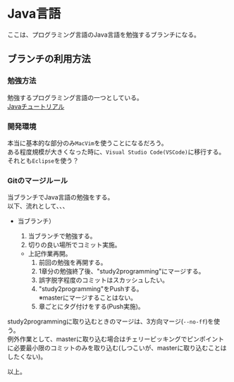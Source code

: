 # Java言語
ここは、プログラミング言語のJava言語を勉強するブランチになる。  

## ブランチの利用方法

### 勉強方法
勉強するプログラミング言語の一つとしている。  
[Javaチュートリアル](https://docs.oracle.com/cd/E26537_01/tutorial/)  


### 開発環境
本当に基本的な部分のみ`MacVim`を使うことになるだろう。  
ある程度規模が大きくなった時に、`Visual Studio Code(VSCode)`に移行する。  
それとも`Eclipse`を使う？  

### Gitのマージルール
当ブランチでJava言語の勉強をする。  
以下、流れとして、、、

* 当ブランチ）  
  1. 当ブランチで勉強する。  
  1. 切りの良い場所でコミット実施。  

  * 上記作業再開。  
    1. 前回の勉強を再開する。  
    1. 1章分の勉強終了後、"study2programming"にマージする。  
    1. 誤字脱字程度のコミットはスカッシュしたい。  
    1. "study2programming"をPushする。  
    ※masterにマージすることはない。  
    1. 章ごとにタグ付けをする(Push実施)。  

study2programmingに取り込むときのマージは、3方向マージ(`--no-ff`)を使う。  
例外作業として、masterに取り込む場合はチェリーピッキングでピンポイントに必要最小限のコミットのみを取り込む(しつこいが、masterに取り込むことはしたくない)。  

以上。
